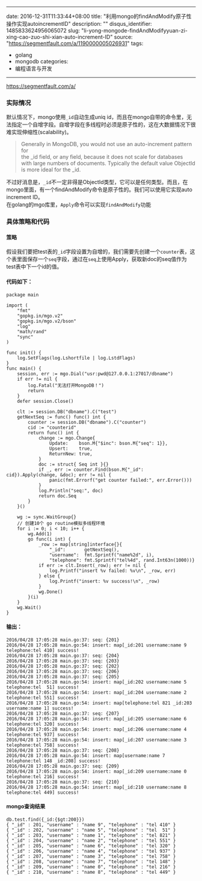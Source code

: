 
---
date: 2016-12-31T11:33:44+08:00
title: "利用mongo的findAndModify原子性操作实现autoincrementID"
description: ""
disqus_identifier: 1485833624956065072
slug: "li-yong-mongode-findAndModifyyuan-zi-xing-cao-zuo-shi-xian-auto-increment-ID"
source: "https://segmentfault.com/a/1190000005026931"
tags: 
- golang 
- mongodb 
categories:
- 编程语言与开发
---

https://segmentfault.com/a/

### 实际情况

默认情况下，mongo使用`_id`自动生成uniq
id，而且在mongo自带的命令里，无法指定一个自增字段。自增字段在多线程时必须是原子性的，这在大数据情况下很难实现伸缩性(scalability)。

> Generally in MongoDB, you would not use an auto-increment pattern for\
> the \_id field, or any field, because it does not scale for databases\
> with large numbers of documents. Typically the default value ObjectId\
> is more ideal for the \_id.

不过好消息是，`_id`不一定非得是ObjectId类型，它可以是任何类型。而且，在mongo里面，有一个findAndModify命令是原子性的。我们可以使用它实现auto
increment ID。\
在golang的mgo库里，`Apply`命令可以实现`findAndModify`功能

### 具体策略和代码

#### 策略

假设我们要把test表的`_id`字段设置为自增的，我们需要先创建一个`counter`表，这个表里面保存一个`seq`字段，通过在`seq`上使用Apply，获取新doc的seq值作为test表中下一个id的值。

#### 代码如下：

    package main

    import (
        "fmt"
        "gopkg.in/mgo.v2"
        "gopkg.in/mgo.v2/bson"
        "log"
        "math/rand"
        "sync"
    )

    func init() {
        log.SetFlags(log.Lshortfile | log.LstdFlags)
    }
    func main() {
        session, err := mgo.Dial("usr:pwd@127.0.0.1:27017/dbname")
        if err != nil {
            log.Fatal("无法打开MongoDB！")
            return
        }
        defer session.Close()

        clt := session.DB("dbname").C("test")
        getNextSeq := func() func() int {
            counter := session.DB("dbname").C("counter")
            cid := "counterid"
            return func() int {
                change := mgo.Change{
                    Update:    bson.M{"$inc": bson.M{"seq": 1}},
                    Upsert:    true,
                    ReturnNew: true,
                }
                doc := struct{ Seq int }{}
                if _, err := counter.Find(bson.M{"_id": cid}).Apply(change, &doc); err != nil {
                    panic(fmt.Errorf("get counter failed:", err.Error()))
                }
                log.Println("seq:", doc)
                return doc.Seq
            }
        }()

        wg := sync.WaitGroup{}
        // 创建10个 go routine模拟多线程环境
        for i := 0; i < 10; i++ {
            wg.Add(1)
            go func(i int) {
                _row := map[string]interface{}{
                    "_id":       getNextSeq(),
                    "username":  fmt.Sprintf("name%2d", i),
                    "telephone": fmt.Sprintf("tel%4d", rand.Int63n(1000))}
                if err := clt.Insert(_row); err != nil {
                    log.Printf("insert %v failed: %v\n", _row, err)
                } else {
                    log.Printf("insert: %v success!\n", _row)
                }
                wg.Done()
            }(i)
        }
        wg.Wait()
    }

#### 输出：

    2016/04/28 17:05:28 main.go:37: seq: {201}
    2016/04/28 17:05:28 main.go:54: insert: map[_id:201 username:name 9 telephone:tel 410] success!
    2016/04/28 17:05:28 main.go:37: seq: {204}
    2016/04/28 17:05:28 main.go:37: seq: {203}
    2016/04/28 17:05:28 main.go:37: seq: {202}
    2016/04/28 17:05:28 main.go:37: seq: {206}
    2016/04/28 17:05:28 main.go:37: seq: {205}
    2016/04/28 17:05:28 main.go:54: insert: map[_id:202 username:name 5 telephone:tel  51] success!
    2016/04/28 17:05:28 main.go:54: insert: map[_id:204 username:name 2 telephone:tel 551] success!
    2016/04/28 17:05:28 main.go:54: insert: map[telephone:tel 821 _id:203 username:name 1] success!
    2016/04/28 17:05:28 main.go:37: seq: {207}
    2016/04/28 17:05:28 main.go:54: insert: map[_id:205 username:name 6 telephone:tel 320] success!
    2016/04/28 17:05:28 main.go:54: insert: map[_id:206 username:name 4 telephone:tel 937] success!
    2016/04/28 17:05:28 main.go:54: insert: map[_id:207 username:name 3 telephone:tel 758] success!
    2016/04/28 17:05:28 main.go:37: seq: {208}
    2016/04/28 17:05:28 main.go:54: insert: map[username:name 7 telephone:tel 148 _id:208] success!
    2016/04/28 17:05:28 main.go:37: seq: {209}
    2016/04/28 17:05:28 main.go:54: insert: map[_id:209 username:name 0 telephone:tel 216] success!
    2016/04/28 17:05:28 main.go:37: seq: {210}
    2016/04/28 17:05:28 main.go:54: insert: map[_id:210 username:name 8 telephone:tel 449] success!

#### mongo查询结果

    db.test.find({_id:{$gt:200}})
    { "_id" : 201, "username" : "name 9", "telephone" : "tel 410" }
    { "_id" : 202, "username" : "name 5", "telephone" : "tel  51" }
    { "_id" : 203, "username" : "name 1", "telephone" : "tel 821" }
    { "_id" : 204, "username" : "name 2", "telephone" : "tel 551" }
    { "_id" : 205, "username" : "name 6", "telephone" : "tel 320" }
    { "_id" : 206, "username" : "name 4", "telephone" : "tel 937" }
    { "_id" : 207, "username" : "name 3", "telephone" : "tel 758" }
    { "_id" : 208, "username" : "name 7", "telephone" : "tel 148" }
    { "_id" : 209, "username" : "name 0", "telephone" : "tel 216" }
    { "_id" : 210, "username" : "name 8", "telephone" : "tel 449" }

